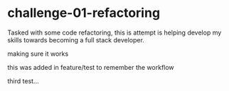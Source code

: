 # challenge-01-refactoring
Tasked with some code refactoring, this is attempt is helping develop my skills towards becoming a full stack developer.

making sure it works

this was added in feature/test to remember the workflow

third test...